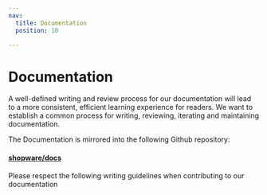 ```yaml
---
nav:
  title: Documentation
  position: 10

---
```


# Documentation

A well-defined writing and review process for our documentation will lead to a more consistent, efficient learning experience for readers. We want to establish a common process for writing, reviewing, iterating and maintaining documentation.

The Documentation is mirrored into the following Github repository:

#### [shopware/docs](https://github.com/shopware/docs)

Please respect the following writing guidelines when contributing to our documentation

<PageRef page="structure" />

<PageRef page="writing" />
